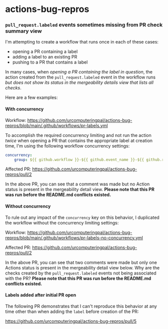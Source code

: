 # actions-bug-repros

### `pull_request.labeled` events sometimes missing from PR check summary view

I'm attempting to create a workflow that runs once in each of these cases:

- opening a PR containing a label
- adding a label to an existing PR
- pushing to a PR that contains a label

In many cases, when _opening a PR containing the label in question_, the action created from the `pull_request.labeled` event in the workflow runs _but does not show its status in the mergeability details view that lists all checks_.

Here are a few examples:

#### With concurrency

Workflow: https://github.com/urcomputeringpal/actions-bug-repros/blob/main/.github/workflows/pr-labels.yml

To accomplish the required concurrency limiting and not run the action _twice_ when opening a PR that contains the appropriate label at creation time, I'm using the following workflow concurrency settings:

```yaml
concurrency:
    group: ${{ github.workflow }}-${{ github.event_name }}-${{ github.ref }}
```

Affected PR: https://github.com/urcomputeringpal/actions-bug-repros/pull/2 

In the above PR, you can see that a comment was made but no Action status is present in the mergeability detail view. **Please note that this PR was run before the README.md conflicts existed.**

#### Without concurrency

To rule out any impact of the `concurrency` key on this behavior, I duplicated the workflow without the concurrency limiting settings:

Workflow: https://github.com/urcomputeringpal/actions-bug-repros/blob/main/.github/workflows/pr-labels-no-concurrency.yml

Affected PR: https://github.com/urcomputeringpal/actions-bug-repros/pull/2

In the above PR, you can see that two comments were made but only one Actions status is present in the mergeability detail view below. Why are the checks created by the `pull_request.labeled` events not being associated with the PR? **Please note that this PR was run before the README.md conflicts existed.**

#### Labels added after initial PR open

The following PR demonstrates that I can't reproduce this behavior at any time other than when adding the `label` before creation of the PR:

https://github.com/urcomputeringpal/actions-bug-repros/pull/5
